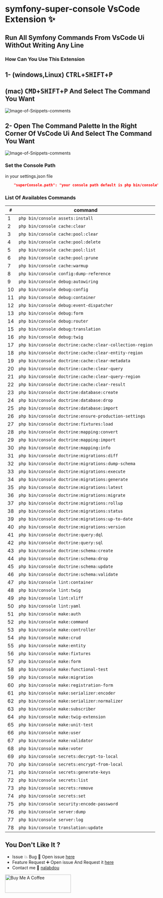 # symfony-super-console VsCode Extension :sparkles:

## Run All Symfony Commands From VsCode Ui WithOut Writing Any Line 

### How Can You Use This Extension 

## 1- (windows,Linux) <kbd>CTRL</kbd>+<kbd>SHIFT</kbd>+<kbd>P</kbd>  
## (mac) <kbd>CMD</kbd>+<kbd>SHIFT</kbd>+<kbd>P</kbd>  And Select The Command You Want 

![Image-of-Snippets-comments](https://rawcdn.githack.com/nalabdou/Symfony-super-console/d763854e3ddc24070447a413681422f6bfafba44/images/ctrshitp.gif)

## 2- Open The Command Palette In the Right Corner Of VsCode Ui And Select The Command You Want

![Image-of-Snippets-comments](https://rawcdn.githack.com/nalabdou/Symfony-super-console/d763854e3ddc24070447a413681422f6bfafba44/images/commandp.gif)

### Set the Console Path
in your settings.json file
```json
    "superConsole.path": "your console path default is php bin/console"
```


### List Of Availables Commands

`#`|command
---|---
1|`php bin/console assets:install`
2|`php bin/console cache:clear`
3|`php bin/console cache:pool:clear`
4|`php bin/console cache:pool:delete`
5|`php bin/console cache:pool:list` 
6|`php bin/console cache:pool:prune` 
7|`php bin/console cache:warmup`
8|`php bin/console config:dump-reference `
9|`php bin/console debug:autowiring` 
10|`php bin/console debug:config`
11|`php bin/console debug:container`
12|`php bin/console debug:event-dispatcher`
13|`php bin/console debug:form`
14|`php bin/console debug:router`
15|`php bin/console debug:translation`
16|`php bin/console debug:twig`
17|`php bin/console doctrine:cache:clear-collection-region`
18|`php bin/console doctrine:cache:clear-entity-region`
19|`php bin/console doctrine:cache:clear-metadata`
20|`php bin/console doctrine:cache:clear-query`
21|`php bin/console doctrine:cache:clear-query-region`
22|`php bin/console doctrine:cache:clear-result`
23|`php bin/console doctrine:database:create`
24|`php bin/console doctrine:database:drop`
25|`php bin/console doctrine:database:import`
26|`php bin/console doctrine:ensure-production-settings`
27|`php bin/console doctrine:fixtures:load`
28|`php bin/console doctrine:mapping:convert` 
29|`php bin/console doctrine:mapping:import`
30|`php bin/console doctrine:mapping:info`
31|`php bin/console doctrine:migrations:diff`
32|`php bin/console doctrine:migrations:dump-schema`
33|`php bin/console doctrine:migrations:execute`
34|`php bin/console doctrine:migrations:generate`
35|`php bin/console doctrine:migrations:latest`
36|`php bin/console doctrine:migrations:migrate`
37|`php bin/console doctrine:migrations:rollup`
38|`php bin/console doctrine:migrations:status`
39|`php bin/console doctrine:migrations:up-to-date`
40|`php bin/console doctrine:migrations:version  `
41|`php bin/console doctrine:query:dql` 
42|`php bin/console doctrine:query:sql` 
43|`php bin/console doctrine:schema:create`
44|`php bin/console doctrine:schema:drop`
45|`php bin/console doctrine:schema:update`
46|`php bin/console doctrine:schema:validate`
47|`php bin/console lint:container`
48|`php bin/console lint:twig`
49|`php bin/console lint:xliff`
50|`php bin/console lint:yaml`
51|`php bin/console make:auth`
52|`php bin/console make:command`
53|`php bin/console make:controller`
54|`php bin/console make:crud`
55|`php bin/console make:entity`
56|`php bin/console make:fixtures`
57|`php bin/console make:form`
58|`php bin/console make:functional-test`
59|`php bin/console make:migration`
60|`php bin/console make:registration-form`
61|`php bin/console make:serializer:encoder`
62|`php bin/console make:serializer:normalizer`
63|`php bin/console make:subscriber`
64|`php bin/console make:twig-extension`
65|`php bin/console make:unit-test`
66|`php bin/console make:user`
67|`php bin/console make:validator`
68|`php bin/console make:voter`
69|`php bin/console secrets:decrypt-to-local`
70|`php bin/console secrets:encrypt-from-local`
71|`php bin/console secrets:generate-keys`
72|`php bin/console secrets:list`
73|`php bin/console secrets:remove`
74|`php bin/console secrets:set`
75|`php bin/console security:encode-password`
76|`php bin/console server:dump`
77|`php bin/console server:log`
78|`php bin/console translation:update`


## You Don't Like It ?

- Issue :boom:  Bug :bug: Open issue [here](https://github.com/nalabdou/Symfony-super-console/issues)
- Feature Request :heavy_plus_sign: Open issue And Request it [here](https://github.com/nalabdou/Symfony-super-console/issues)
- Contact me :speech_balloon: [nalabdou](mailto:hello@nalabdou.com)

<a href="https://www.buymeacoffee.com/nadim" target="_blank"><img src="https://cdn.buymeacoffee.com/buttons/v2/default-orange.png" alt="Buy Me A Coffee" style="height: 60px !important;width: 217px !important;" ></a>

